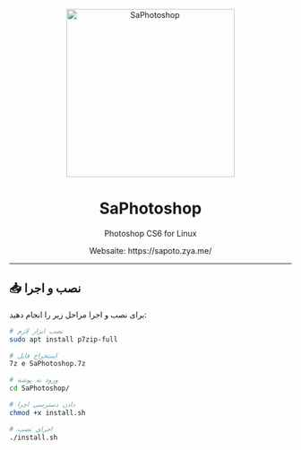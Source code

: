 <p align="center">
  <img width="300" height="300" alt="SaPhotoshop" src="https://github.com/user-attachments/assets/ef0978c1-201e-4d92-9091-0fafedabf1d5" />
</p>

<h1 align="center">SaPhotoshop</h1>
<p align="center">Photoshop CS6 for Linux</p>
<p align="center">Websaite: https://sapoto.zya.me/</p>

---

## 📥 نصب و اجرا

برای نصب و اجرا مراحل زیر را انجام دهید:

```bash
# نصب ابزار لازم
sudo apt install p7zip-full

# استخراج فایل
7z e SaPhotoshop.7z

# ورود به پوشه
cd SaPhotoshop/

# دادن دسترسی اجرا
chmod +x install.sh

# اجرای نصب
./install.sh

